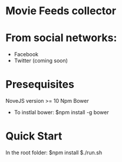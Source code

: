 # Movie Feeds collector

From social networks:
=====================
- Facebook
- Twitter (coming soon)

Presequisites
=============
NoveJS version >= 10
Npm
Bower
- To instlal bower: $npm install -g bower

Quick Start
===========
In the root folder:
$npm install
$./run.sh
